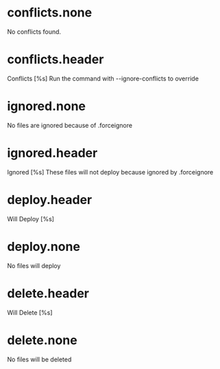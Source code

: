 # conflicts.none

No conflicts found.

# conflicts.header

Conflicts [%s] Run the command with --ignore-conflicts to override

# ignored.none

No files are ignored because of .forceignore

# ignored.header

Ignored [%s] These files will not deploy because ignored by .forceignore

# deploy.header

Will Deploy [%s]

# deploy.none

No files will deploy

# delete.header

Will Delete [%s]

# delete.none

No files will be deleted
